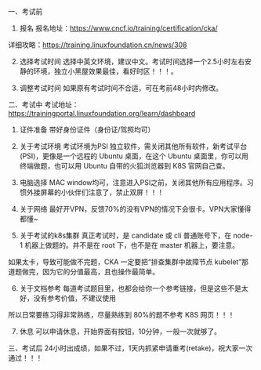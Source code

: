 一、考试前
1. 报名
报名地址：https://www.cncf.io/training/certification/cka/

详细攻略：https://training.linuxfoundation.cn/news/308

2. 选择考试时间
选择中英文环境，建议中文。考试时间选择一个2.5小时左右安静的环境，独立小黑屋效果最佳，看好时区！！！。

3. 调整考试时间
如果原有考试时间不合适，可在考前48小时内修改。

二、考试中
考试地址：https://trainingportal.linuxfoundation.org/learn/dashboard

1. 证件准备
带好身份证件（身份证/驾照均可）

2. 关于考试环境
考试环境为PSI 独立软件，需关闭其他所有软件，新考试平台(PSI)，更像是一个远程的 Ubuntu 桌面，在这个 Ubuntu 桌面里，你可以用终端做题，也可以用 Ubuntu 自带的火狐浏览器到 K8S 官网自己查。

3. 电脑选择
MAC window均可，注意进入PSI之前，关闭其他所有应用程序。习惯外接屏幕的小伙伴们注意了，禁止双屏！！！

4. 关于网络
最好开VPN，反馈70%的没有VPN的情况下会很卡。VPN大家懂得都懂~

5. 关于考试的k8s集群
真正考试时，是 candidate 或 cli 普通账号下，在 node-1 机器上做题的。并不是在 root 下，也不是在 master 机器上，要注意。

如果太卡，导致可能做不完题，CKA 一定要把“排查集群中故障节点 kubelet”那道题做完，因为它的分值最高，且也操作最简单。

6. 关于文档参考
每道考试题目里，也都会给你一个参考链接，但是这些不是太好，没有参考价值，不建议使用

所以日常要练习得非常熟练，尽量熟练到 80%的题不参考 K8S 网页！！！

7. 休息
可以申请休息，开始界面有按钮，10分钟，一般一次就够了。

三、考试后
24小时出成绩，如果不过，1天内抓紧申请重考(retake)，祝大家一次通过！！！
